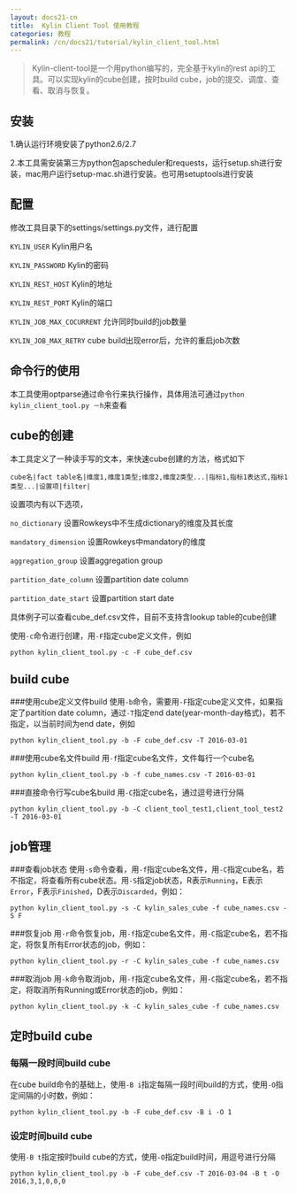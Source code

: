 ```yaml
---
layout: docs21-cn
title:  Kylin Client Tool 使用教程
categories: 教程
permalink: /cn/docs21/tutorial/kylin_client_tool.html
---
```

  
> Kylin-client-tool是一个用python编写的，完全基于kylin的rest api的工具。可以实现kylin的cube创建，按时build cube，job的提交、调度、查看、取消与恢复。
  
## 安装
1.确认运行环境安装了python2.6/2.7

2.本工具需安装第三方python包apscheduler和requests，运行setup.sh进行安装，mac用户运行setup-mac.sh进行安装。也可用setuptools进行安装

## 配置
修改工具目录下的settings/settings.py文件，进行配置

`KYLIN_USER`  Kylin用户名

`KYLIN_PASSWORD`  Kylin的密码

`KYLIN_REST_HOST`  Kylin的地址

`KYLIN_REST_PORT`  Kylin的端口

`KYLIN_JOB_MAX_COCURRENT`  允许同时build的job数量

`KYLIN_JOB_MAX_RETRY`  cube build出现error后，允许的重启job次数

## 命令行的使用
本工具使用optparse通过命令行来执行操作，具体用法可通过`python kylin_client_tool.py －h`来查看

## cube的创建
本工具定义了一种读手写的文本，来快速cube创建的方法，格式如下

`cube名|fact table名|维度1,维度1类型;维度2,维度2类型...|指标1,指标1表达式,指标1类型...|设置项|filter|`

设置项内有以下选项，

`no_dictionary`  设置Rowkeys中不生成dictionary的维度及其长度

`mandatory_dimension`  设置Rowkeys中mandatory的维度

`aggregation_group`  设置aggregation group

`partition_date_column`  设置partition date column

`partition_date_start`  设置partition start date

具体例子可以查看cube_def.csv文件，目前不支持含lookup table的cube创建

使用`-c`命令进行创建，用`-F`指定cube定义文件，例如

`python kylin_client_tool.py -c -F cube_def.csv`

## build cube
###使用cube定义文件build
使用`-b`命令，需要用`-F`指定cube定义文件，如果指定了partition date column，通过`-T`指定end date(year-month-day格式)，若不指定，以当前时间为end date，例如

`python kylin_client_tool.py -b -F cube_def.csv -T 2016-03-01`

###使用cube名文件build
用`-f`指定cube名文件，文件每行一个cube名

`python kylin_client_tool.py -b -f cube_names.csv -T 2016-03-01`

###直接命令行写cube名build
用`-C`指定cube名，通过逗号进行分隔

`python kylin_client_tool.py -b -C client_tool_test1,client_tool_test2 -T 2016-03-01`

## job管理
###查看job状态
使用`-s`命令查看，用`-f`指定cube名文件，用`-C`指定cube名，若不指定，将查看所有cube状态。用`-S`指定job状态，R表示`Running`，E表示`Error`，F表示`Finished`，D表示`Discarded`，例如：

`python kylin_client_tool.py -s -C kylin_sales_cube -f cube_names.csv -S F`

###恢复job
用`-r`命令恢复job，用`-f`指定cube名文件，用`-C`指定cube名，若不指定，将恢复所有Error状态的job，例如：

`python kylin_client_tool.py -r -C kylin_sales_cube -f cube_names.csv`

###取消job
用`-k`命令取消job，用`-f`指定cube名文件，用`-C`指定cube名，若不指定，将取消所有Running或Error状态的job，例如：

`python kylin_client_tool.py -k -C kylin_sales_cube -f cube_names.csv`

## 定时build cube
### 每隔一段时间build cube
在cube build命令的基础上，使用`-B i`指定每隔一段时间build的方式，使用`-O`指定间隔的小时数，例如：

`python kylin_client_tool.py -b -F cube_def.csv -B i -O 1`

### 设定时间build cube
使用`-B t`指定按时build cube的方式，使用`-O`指定build时间，用逗号进行分隔

`python kylin_client_tool.py -b -F cube_def.csv -T 2016-03-04 -B t -O 2016,3,1,0,0,0`
